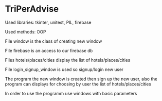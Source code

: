 # TriPerAdvise

Used libraries: tkinter, unitest, PIL, firebase

Used methods: OOP

File window is the class of creating new window

File firebase is an access to our firebase db

Files hotels/places/cities display the list of hotels/places/cities

File login_signup_window is used so signup/login new user

The program the new window is created then sign up the new user, also the program can displays for choosing by user the list of hotels/places/cities

In order to use the programm use windows with basic parameters
